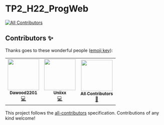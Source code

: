 # TP2_H22_ProgWeb
<!-- ALL-CONTRIBUTORS-BADGE:START - Do not remove or modify this section -->
[![All Contributors](https://img.shields.io/badge/all_contributors-3-orange.svg?style=flat-square)](#contributors-)
<!-- ALL-CONTRIBUTORS-BADGE:END -->

## Contributors ✨

Thanks goes to these wonderful people ([emoji key](https://allcontributors.org/docs/en/emoji-key)):

<!-- ALL-CONTRIBUTORS-LIST:START - Do not remove or modify this section -->
<!-- prettier-ignore-start -->
<!-- markdownlint-disable -->
<table>
  <tr>
    <td align="center"><a href="https://github.com/Dawood2201"><img src="https://avatars.githubusercontent.com/u/97983068?v=4?s=100" width="100px;" alt=""/><br /><sub><b>Dawood2201</b></sub></a><br /><a href="https://github.com/Uniixx/TP2_H22_ProgWeb/commits?author=Dawood2201" title="Code">💻</a></td>
    <td align="center"><a href="https://github.com/Uniixx"><img src="https://avatars.githubusercontent.com/u/42749804?v=4?s=100" width="100px;" alt=""/><br /><sub><b>Uniixx</b></sub></a><br /><a href="https://github.com/Uniixx/TP2_H22_ProgWeb/commits?author=Uniixx" title="Code">💻</a></td>
    <td align="center"><a href="https://allcontributors.org"><img src="https://avatars.githubusercontent.com/u/46410174?v=4?s=100" width="100px;" alt=""/><br /><sub><b>All Contributors</b></sub></a><br /><a href="https://github.com/Uniixx/TP2_H22_ProgWeb/commits?author=all-contributors" title="Documentation">📖</a></td>
  </tr>
</table>

<!-- markdownlint-restore -->
<!-- prettier-ignore-end -->

<!-- ALL-CONTRIBUTORS-LIST:END -->

This project follows the [all-contributors](https://github.com/all-contributors/all-contributors) specification. Contributions of any kind welcome!
